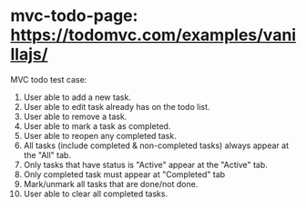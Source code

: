 # mvc-todo-page: https://todomvc.com/examples/vanillajs/
MVC todo test case:

1. User able to add a new task.
2. User able to edit task already has on the todo list.
3. User able to remove a task.
4. User able to mark a task as completed.
5. User able to reopen any completed task.
6. All tasks (include completed & non-completed tasks) always appear at the "All" tab.
7. Only tasks that have status is "Active" appear at the "Active" tab.
8. Only completed task must appear at "Completed" tab
9. Mark/unmark all tasks that are done/not done.
10. User able to clear all completed tasks.	
